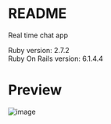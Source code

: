 # README

Real time chat app

Ruby version: 2.7.2 <br>
Ruby On Rails version: 6.1.4.4

# Preview
![image](https://user-images.githubusercontent.com/69473375/167304993-ba230df1-3e43-4179-b0b8-0bb7e3efb438.png)



